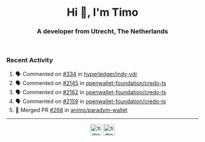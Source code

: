 <h1 align="center">Hi 👋, I'm Timo</h1>
<h3 align="center">A developer from Utrecht, The Netherlands</h3>
<br/>
<!-- https://github.com/rahuldkjain/github-profile-readme-generator --!>

<!--  <p align="left"><img src="https://github-readme-stats.vercel.app/api?username=timoglastra&show_icons=true&count_private=true&" alt="timoglastra" /></p> --!>

<!--
Github language stats
<p align="left"><img src="https://github-readme-stats.vercel.app/api/top-langs/?username=timoglastra&layout=compact" alt="timoglastra" /><p>
-->

<!-- Codestats language stats -->
<!-- <p align="left"><img src="https://codestats-readme.vercel.app/api/top-langs/?username=timoglastra&layout=compact&language_count=12" alt="timoglastra" /><p>    --!>
  
<h3>Recent Activity</h3>

<!--START_SECTION:activity-->
1. 🗣 Commented on [#334](https://github.com/hyperledger/indy-vdr/issues/334#issuecomment-2620543014) in [hyperledger/indy-vdr](https://github.com/hyperledger/indy-vdr)
2. 🗣 Commented on [#2145](https://github.com/openwallet-foundation/credo-ts/issues/2145#issuecomment-2620537036) in [openwallet-foundation/credo-ts](https://github.com/openwallet-foundation/credo-ts)
3. 🗣 Commented on [#2162](https://github.com/openwallet-foundation/credo-ts/pull/2162#issuecomment-2620529145) in [openwallet-foundation/credo-ts](https://github.com/openwallet-foundation/credo-ts)
4. 🗣 Commented on [#2159](https://github.com/openwallet-foundation/credo-ts/issues/2159#issuecomment-2618850452) in [openwallet-foundation/credo-ts](https://github.com/openwallet-foundation/credo-ts)
5. 🎉 Merged PR [#268](https://github.com/animo/paradym-wallet/pull/268) in [animo/paradym-wallet](https://github.com/animo/paradym-wallet)
<!--END_SECTION:activity-->

---

<p align="center">
<a href="https://twitter.com/timoglastra" target="blank"><img align="center" src="https://cdn.jsdelivr.net/npm/simple-icons@3.0.1/icons/twitter.svg" alt="timoglastra" height="30" width="30" /></a>
<a href="https://linkedin.com/in/timoglastra" target="blank"><img align="center" src="https://cdn.jsdelivr.net/npm/simple-icons@3.0.1/icons/linkedin.svg" alt="timoglastra" height="30" width="30" /></a>
</p>



